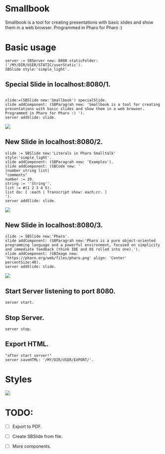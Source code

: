 # Smallbook

Smallbook is a tool for creating presentations with basic slides and show them in a web browser. Programmed in Pharo for Pharo :) 

# Basic usage

```smalltalk
server := SBServer new: 8080 staticFolder: ('/MY/DIR/USER/STATIC/userStatic').
SBSlide style:'simple_light'.
```

## Special Slide in localhost:8080/1.
```smalltalk

slide:=(SBSlide new:'Smallbook') specialSlide.
slide addComponent: (SBParagrah new: 'Smallbook is a tool for creating presentations with basic slides and show them in a web browser. Programmed in Pharo for Pharo :) ').
server addSlide: slide.

```
![](https://raw.githubusercontent.com/pablo1n7/Smallbook/master/StaticFiles/slide_1.jpg)


## New Slide in localhost:8080/2.
```smalltalk
slide := SBSlide new:'Literals in Pharo Smalltalk' style:'simple_light'.
slide addComponent: (SBParagrah new: 'Examples').
slide addComponent: (SBCode new: '
|number string list|
"comments"
number := 20.
string := ''String''.
list := #(1 2 3 4 5).
list do: [ :each | Transcript show: each;cr. ]
').
server addSlide: slide.
```
![](https://raw.githubusercontent.com/pablo1n7/Smallbook/master/StaticFiles/slide_2.jpg)


## New Slide in localhost:8080/3.
```smalltalk
slide := SBSlide new:'Pharo'.
slide addComponent: (SBParagrah new:'Pharo is a pure object-oriented programming language and a powerful environment, focused on simplicity and immediate feedback (think IDE and OS rolled into one).').
slide addComponent: (SBImage new: 'https://pharo.org/web/files/pharo.png' align: 'Center' percentSize:40).
server addSlide: slide.
```
![](https://raw.githubusercontent.com/pablo1n7/Smallbook/master/StaticFiles/slide_3.jpg)

## Start Server listening to port 8080.
```smalltalk
server start. 
```
## Stop Server.
```smalltalk
server stop.
```

## Export HTML.
```smalltalk
"after start server!"
server saveHTML: '/MY/DIR/USER/EXPORT/'.
```


# Styles

![](https://raw.githubusercontent.com/pablo1n7/Smallbook/master/StaticFiles/styles.png)

# TODO: 
* [ ] Export to PDF.
* [ ] Create SBSlide from file.
* [ ] More components.


